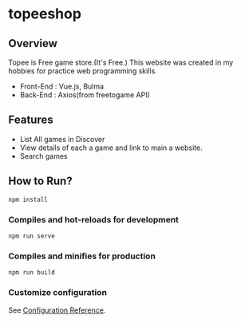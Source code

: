 # topeeshop
## Overview
Topee is Free game store.(It's Free.)
This website was created in my hobbies for practice web programming skills.
* Front-End : Vue.js, Bulma
* Back-End : Axios(from freetogame API)

## Features
* List All games in Discover
* View details of each a game and link to main a website.
* Search games


## How to Run?
```
npm install
```

### Compiles and hot-reloads for development
```
npm run serve
```

### Compiles and minifies for production
```
npm run build
```

### Customize configuration
See [Configuration Reference](https://cli.vuejs.org/config/).
